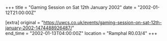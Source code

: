 +++
title = "Gaming Session on Sat 12th January 2002"
date = "2002-01-12T21:00:00Z"

[extra]
original = "https://uwcs.co.uk/events/gaming-session-on-sat-12th-january-2002-1474488926487/"    
end_time = "2002-01-13T04:00:00Z"
location = "Ramphal R0.03/4"
+++



